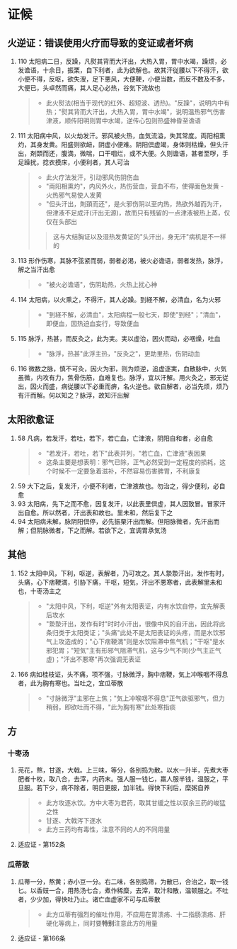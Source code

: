 # 证候
## 火逆证：错误使用火疗而导致的变证或者坏病
1. 110 太阳病二日，反躁，凡熨其背而大汗出，大热入胃，胃中水竭，躁烦，必发谵语，十余日，振栗，自下利者，此为欲解也。故其汗従腰以下不得汗，欲小便不得，反呕，欲失溲，足下悪风，大便鞕，小便当数，而反不数及不多，大便已，头卓然而痛，其人足心必热，谷気下流故也
    > * 此火熨法(相当于现代的红外、超短波、透热)。"反躁"，说明内中有热；"熨其背而大汗出，大热入胃，胃中水竭"，说明温热邪气伤害津液，顺传阳明则胃中水竭，逆传心包则热盛神昏至谵语
2. 111 太阳病中风，以火劫发汗。邪风被火热，血気流溢，失其常度。両阳相熏灼，其身发黄。阳盛则欲衄，阴虚小便难。阴阳倶虚竭，身体则枯燥，但头汗出，剤頚而还，腹満，微喘，口干咽烂，或不大便。久则谵语，甚者至哕，手足躁扰，捻衣摸床，小便利者，其人可治
    > * 此火疗法发汗，引动邪风伤阴伤血
    > * "両阳相熏灼"，内风外火，热伤营血，营血不布，使得面色发黄 - 火热邪气易使人发黄
    > * "但头汗出，剤頚而还"，是火邪伤阴以至内热，热欲外越而为汗，但津液不足成汗(汗出无源)，故而只有残留的一点津液被热上蒸，仅仅在头部出
    >> 这与大结胸证以及湿热发黄证的"头汗出，身无汗"病机是不一样的
3. 113 形作伤寒，其脉不弦紧而弱，弱者必渇，被火必谵语，弱者发热，脉浮，解之当汗出愈
    > * "被火必谵语"，伤阴助热，火热上扰心神
4. 114 太阳病，以火熏之，不得汗，其人必躁。到経不解，必清血，名为火邪
    > * "到経不解，必清血"，太阳病程一般七天，即使"到经"；"清血"，即便血，因热迫血妄行，导致便血
5. 115 脉浮，热甚，而反灸之，此为実。実以虚治，因火而动，必咽燥，吐血
    > * "脉浮，热甚"此浮主热，"反灸之"，更助里热，伤阴动血
6. 116 微数之脉，慎不可灸，因火为邪，则为烦逆，追虚逐実，血散脉中，火気虽微，内攻有力，焦骨伤筋，血难复也。脉浮，宜以汗解。用火灸之，邪无従出，因火而盛，病従腰以下必重而痹，名火逆也。欲自解者，必当先烦，烦乃有汗而解。何以知之？脉浮，故知汗出解

## 太阳欲愈证
1. 58 凡病，若发汗，若吐，若下，若亡血，亡津液，阴阳自和者，必自愈
    > * "若发汗，若吐，若下"此表并列，"若亡血，亡津液"表因果
    > * 这条主要是想表明：邪气已除，正气必然受到一定程度的损耗，这个时候不一定要急着滋补，不然容易伤害脾胃，不利康复
2. 59 大下之后，复发汗，小便不利者，亡津液故也。勿治之，得少便利，必自愈
3. 93 太阳病，先下之而不愈，因复发汗，以此表里倶虚，其人因致冒。冒家汗出自愈。所以然者，汗出表和故也。里未和，然后复下之
4. 94 太阳病未解，脉阴阳倶停，必先振栗汗出而解。但阳脉微者，先汗出而解；但阴脉微者，下之而解。若欲下之，宜调胃承気汤

## 其他
1. 152 太阳中风，下利，呕逆，表解者，乃可攻之。其人漐漐汗出，发作有时，头痛，心下痞鞕満，引胁下痛，干呕，短気，汗出不悪寒者，此表解里未和也，十枣汤主之
    > * "太阳中风，下利，呕逆"外有太阳表证，内有水饮自停，宜先解表后攻水
    > * "漐漐汗出，发作有时"时时小汗出，很像中风的自汗出，因此将此条归类于太阳类证；"头痛"此处不是太阳表证的头疼，而是水饮邪气上攻造成的；"心下痞鞕満"则是水饮阻滞中焦气机；"干呕"是水邪犯胃；"短気"主有形邪气阻滞气机，这与少气不同(少气主正气虚)；"汗出不悪寒"再次强调无表证
2. 166 病如桂枝证，头不痛，项不强，寸脉微浮，胸中痞鞕，気上冲喉咽不得息者，此为胸有寒也。当吐之，宜瓜蒂散
    > * "寸脉微浮"主邪在上焦；"気上冲喉咽不得息"正气欲驱邪气，但力稍弱，即欲吐而不得，"此为胸有寒"此处寒指痰

## 方
### 十枣汤
1. 芫花，熬，甘遂，大戟。上三味，等分，各别捣为散。以水一升半，先煮大枣肥者十枚，取八合，去滓，内药末。强人服一钱匕，羸人服半钱，温服之，平旦服。若下少，病不除者，明日更服，加半钱。得快下利后，糜粥自养
    > * 此方攻逐水饮。方中大枣为君药，取其甘缓之性以驭余三药的峻猛之性
    > * 甘遂、大戟泻下逐水
    > * 此方三药均有毒性，注意不同的人的不同用量
2. 适应证 - 第152条

### 瓜蒂散
1. 瓜蒂一分，熬黄；赤小豆一分。右二味，各别捣筛，为散已，合治之，取一钱匕。以香豉一合，用热汤七合，煮作稀糜，去滓，取汁和散，温顿服之。不吐者，少少加，得快吐乃止。诸亡血虚家不可与瓜蒂散
    > * 此方瓜蒂有强烈的催吐作用，不应用在胃溃疡、十二指肠溃疡、肝硬化等病上，同时要<strong>特别</strong>注意此方的用量
2. 适应证 - 第166条